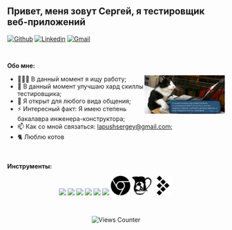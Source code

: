 
## Привет, меня зовут Сергей, я тестировщик веб-приложений

[![Github](https://img.shields.io/badge/-Github-000?style=flat&logo=Github&logoColor=white)](https://github.com/LapushanskyiSergey)
[![Linkedin](https://img.shields.io/badge/-LinkedIn-blue?style=flat&logo=Linkedin&logoColor=white)](https://ru.linkedin.com)
[![Gmail](https://img.shields.io/badge/-Gmail-c14438?style=flat&logo=Gmail&logoColor=white)](mailto:lapushsergey@gmail.com)

&nbsp;

**Обо мне:**

<img width="37%" align="right" alt="Github" src="web.jpg" />

- 👨🏽‍💻 В данный момент я ищу работу;
- 🌱 В данный момент улучшаю хард скиллы тестировщика; 
- 💬 Я открыт для любого вида общения;
- ⚡️ Интересный факт: Я имею степень бакалавра инженера-конструктора;
- 📫 Как со мной связаться: lapushsergey@gmail.com;
- 🐈 Люблю котов

&nbsp;

**Инструменты:** 


<p align="center">
  <code><img width="9%" src="https://www.vectorlogo.zone/logos/getpostman/getpostman-icon.svg"></code>
  <code><img width="9%" src="https://www.vectorlogo.zone/logos/mysql/mysql-icon.svg"></code>
  <code><img width="9%" src="https://www.vectorlogo.zone/logos/git-scm/git-scm-icon.svg"></code>
  <code><img width="9%" src="https://www.vectorlogo.zone/logos/gnu_bash/gnu_bash-icon.svg"></code>
  <code><img width="9%" src="https://www.vectorlogo.zone/logos/atlassian_jira/atlassian_jira-icon.svg"></code>
  <code><img width="9%" src="https://www.vectorlogo.zone/logos/visualstudio_code/visualstudio_code-icon.svg"></code>
  <code><img width="9%" src="devtools.svg"></code>
  <code><img width="9%" src="charles.svg"></code>
  <code><img width="9%" src="testrail.svg"></code>
</p>
<br />
<p align="center">
  <img src="https://views-counter.vercel.app/badge?pageId=LapushanskyiSergey&leftColor=4f4a4a&rightColor=3b5e8c&type=total&label=views&style=none" alt="Views Counter">
</p>
